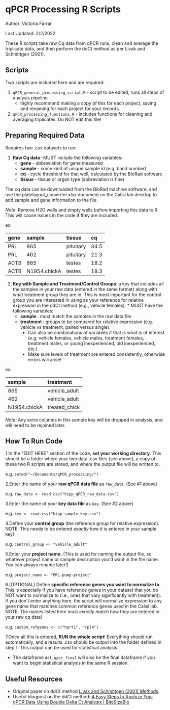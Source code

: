 # qPCR Processing R Scripts
Author: Victoria Farrar

Last Updated: 2/2/2022

These R scripts take raw Cq data from qPCR runs, clean and average the triplicate data, and then perform the ddCt method as per Livak and Schmittgen (2001). 

## Scripts 
Two scripts are included here and are required: 

1. `qPCR_general_processing_script.R` - script to be edited, runs all steps of analysis pipeline
	* 	highly recommend making a copy of this for each project, saving and renaming for each project for your records. 
2. `qPCR_processing_functions.R` -  includes functions for cleaning and averaging triplicates. Do NOT edit this file! 

## Preparing Required Data 
Requires two .csv datasets to run: 

1. **Raw Cq data** -MUST include the following variables: 
	* **gene** - abbreviation for gene measured
	* **sample** - some kind of unique sample id (e.g. band number)
	* **cq** - cycle threshold for that well, calculated by the BioRad software
	* **tissue** - tissue or organ type (abbreviation is fine) 

The cq data can be downloaded from the BioRad machine software, and use the platelayout_converter.xlsx document on the Calisi lab desktop to add sample and gene information to the file. 

*Note*: Remove H2O wells and empty wells before importing this data to R. This will cause issues in the code if they are included. 

ex: 

<!-- example-table-LIST:START -->
| gene| sample | tissue | cq |
| :----| :---- | :---- | :---- |
| PRL | 865|pituitary| 34.5 |
| PRL | 462|pituitary| 21.3 | 
| ACTB | 865|testes| 18.2 | 
| ACTB | N1954.chickA|testes| 18.3|

2. **Key with Sample and Treatment/Control Groups**: 
a key that includes all the samples in your raw data (entered in the same format) along with what treatment group they are in. This is most important for the control group you are interested in using as your reference for relative expression in the ddCt method (e.g., vehicle females). 
	* 
MUST have the following variables: 
	* **sample** : must match the samples in the raw data file
	* **treatment** : groups to be compared for relative expression (e.g. vehicle vs treatment, paired versus single). 
		* Can also be combinations of variables if that is what is of interest (e.g. vehicle females, vehicle males, treatment females, treatment males, or young inexperienced, old inexperienced, etc.) 
		* Make sure levels of treatment are entered consistently, otherwise errors will arise! 

ex: 

<!-- example-table-LIST:START -->
| sample| treatment | 
| :----| :---- |
| 865 | vehicle_adult|
| 462 | vehicle_adult|
| N1954.chickA| treated_chick|

*Note:* Any extra columns in this sample key will be dropped in analysis, and will need to be rejoined later. 

## How To Run Code

1.In the "EDIT HERE" section of the code, **set your working directory**. This should be a folder where your two data .csv files (see above), a copy of these two R scripts are stored, and where the output file will be written to. 

e.g. `setwd("~/Documents/qPCR_processing/")`

2.Enter the name of your **raw qPCR data file** as `raw_data`. (See #1 above)

e.g. `raw_data <- read.csv("hipp_qPCR_raw_data.csv")`

3.Enter the name of your **key data file** as `key`. (See #2 above) 

e.g. `key <- read.csv("hipp_sample_key.csv")`

4.Define your **control group** (the reference group for relative expression). NOTE: This needs to be entered *exactly* how it is entered in your sample key! 

e.g. `control_group <- "vehicle_adult"`

5.Enter your **project name.** (This is used for naming the output file, so whatever project name or sample description you'd want in the file name. You can always rename later!) 

e.g. `project_name <- "PRL-pump-project"`

6.[OPTIONAL] Define **specific reference genes you want to normalize to**. This is especially if you have reference genes in your dataset that you do NOT want to normalize to (i.e., ones that vary significantly with treatment). If you don't enter anything here, the script will normalize expression to any gene name that matches common reference genes used in the Calisi lab. NOTE: The names listed here must *exactly match* how they are entered in your raw cq data! 

e.g. `custom_refgenes <- c("hprt1", "rpl4")`

7.Once all this is entered, **RUN the whole script**! Everything should run automatically, and a results .csv should be output into the folder defined in step 1. This output can be used for statistical analysis. 

* The dataframe `dat_qpcr_final` will also be the final dataframe if you want to begin statistical analysis in the same R session. 

## Useful Resources

* Original paper on ddCt method [Livak and Schmittgen (2001) *Methods*](https://www.sciencedirect.com/science/article/pii/S1046202301912629?via%3Dihub).
* Useful blogpost on the ddCt method: [4 Easy Steps to Analyze Your qPCR Data Using Double Delta Ct Analysis | BiteSizeBio](https://bitesizebio.com/24894/4-easy-steps-to-analyze-your-qpcr-data-using-double-delta-ct-analysis/)
